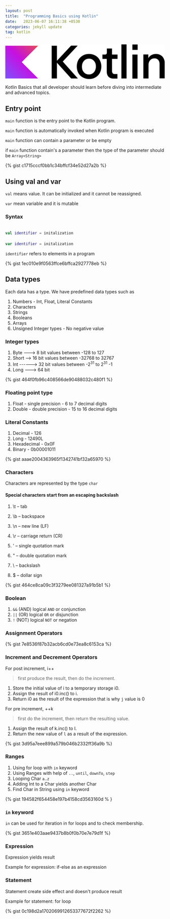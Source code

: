 ```yaml
---
layout: post
title:  "Programming Basics using Kotlin"
date:   2023-06-07 16:11:38 +0530
categories: jekyll update
tag: kotlin
---
```

![Kotlin Logo](/assets/kotlin-logo.png)

Kotlin Basics that all developer should learn before diving into intermediate and advanced topics.
<!--more-->

## Entry point

`main` function is the entry point to the Kotlin program. 

`main` function is automatically invoked when Kotlin program is executed

`main` function can contain a parameter or be empty

if `main` function contain's a parameter then the type of the parameter should be `Array<String>`

{% gist c1715cccf0bb1c34bffcf34e52d27a2b %}


## Using val and var

`val` means value. It can be initialized and it cannot be reassigned.

`var` mean variable and it is mutable

### Syntax

```kotlin

val identifier = initalization

var identifier = initalization
```

`identifier` refers to elements in a program

{% gist 1ec010e9f0563ffce6bffca2927778eb %}


## Data types

Each data has a type. We have predefined data types such as

1. Numbers  - Int, Float, Literal Constants
2. Characters
3. Strings
4. Booleans
5. Arrays
6. Unsigned Integer types - No negative value

### Integer types

1. Byte  ---> 8 bit values between -128 to 127
2. Short --> 16 bit values between -32768 to 32767
3. Int   ------> 32 bit values between -2<sup>31</sup> to 2<sup>31</sup> -1
4. Long  ---> 64 bit

{% gist 464f0fb96c408566de90488032c480f1 %}

### Floating point type

1. Float - single precision - 6 to 7 decimal digits
2. Double - double precision - 15 to 16 decimal digits

### Literal Constants

1. Decimal - 126
2. Long - 12490L
3. Hexadecimal - 0x0F
4. Binary - 0b00001011

{% gist aaae2004363965f1342741bf32a65970 %}

### Characters

Characters are represented by the type `char`

#### Special characters start from an escaping backslash

1. \t – tab

2. \b – backspace

3. \n – new line (LF)

4. \r – carriage return (CR)

5. \' – single quotation mark

6. \" – double quotation mark

7. \\ – backslash

8. \$ – dollar sign

{% gist 464ce8ca09c3f3279ee081327a91b5b1 %}

### Boolean

1. `&&` (AND) logical `AND` or conjunction 
2. `||` (OR) logical `OR` or disjunction
3. `!` (NOT) logical `NOT` or negation

### Assignment Operators

{% gist 7e8536f87b32acb6cd0e73ea8c6153ca %}

### Increment and Decrement Operators

For post increment, i++

> first produce the result, then do the increment.
 
1. Store the initial value of i to a temporary storage i0.
2. Assign the result of i0.inc() to i.
3. Return i0 as the result of the expression that is why `j` value is 0

For pre increment, ++k

> first do the increment, then return the resulting value.

1. Assign the result of k.inc() to l.
2. Return the new value of `l` as a result of the expression.

{% gist 3d95a7eee899a579b046b2332ff36a9b %}

### Ranges

1. Using for loop with `in` keyword
2. Using Ranges with help of `..`, `until`, `downTo`, `step`
3. Looping Char `a`..`z`
4. Adding Int to a Char yields another Char
5. Find Char in String using `in` keyword

{% gist 194582f654458e197b4158cd3563160d % }

### `in` keyword

`in` can be used for iteration in for loops and to check membership.

{% gist 3651e403aae9437b8b0f0b70e7e79d1f %}

### Expression 

Expression yields result

Example for expression: if-else as an expression

### Statement

Statement create side effect and doesn't produce result

Example for statement: for loop

{% gist 0c198d2a1702069912653377672f2262 %}


